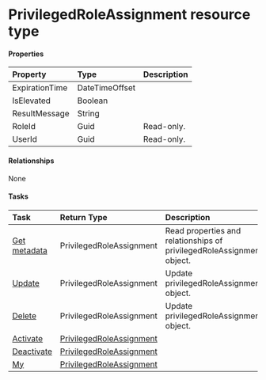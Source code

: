 # PrivilegedRoleAssignment resource type



#### Properties
| Property	   | Type	|Description|
|:---------------|:--------|:----------|
|ExpirationTime|DateTimeOffset||
|IsElevated|Boolean||
|ResultMessage|String||
|RoleId|Guid| Read-only.|
|UserId|Guid| Read-only.|

#### Relationships
None


#### Tasks

| Task		   | Return Type	|Description|
|:---------------|:--------|:----------|
|[Get metadata](../api/privilegedroleassignment_get.md) | PrivilegedRoleAssignment |Read properties and relationships of privilegedRoleAssignment object.|
|[Update](../api/privilegedroleassignment_update.md) | PrivilegedRoleAssignment	|Update privilegedRoleAssignment object. |
|[Delete](../api/privilegedroleassignment_delete.md) | PrivilegedRoleAssignment	|Update privilegedRoleAssignment object. |
|[Activate](../api/privilegedroleassignment_activate.md)|[PrivilegedRoleAssignment](privilegedroleassignment.md)||
|[Deactivate](../api/privilegedroleassignment_deactivate.md)|[PrivilegedRoleAssignment](privilegedroleassignment.md)||
|[My](../api/privilegedroleassignment_my.md)|[PrivilegedRoleAssignment](privilegedroleassignment.md)||
